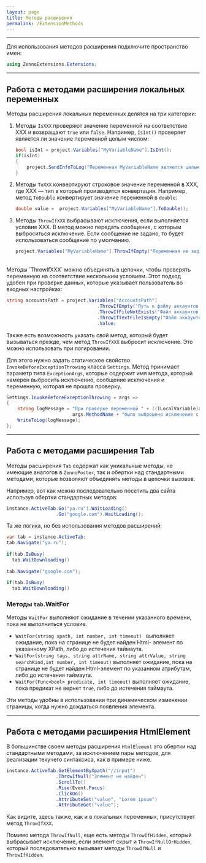 ```yaml
---
layout: page
title: Методы расширения
permalink: /ExtensionMethods
---
```


***

Для использования методов расширения подключите пространство имен:
```csharp
using ZennoExtensions.Extensions;
```

***

## Работа с методами расширения локальных переменных

Методы расширения локальных переменных делятся на три категории:

1. Методы `IsXXX` проверяют значение переменной на соответствие XXX и возвращают `true` или `false`.
Например, `IsInt()` проверяет является ли значение переменной целым числом:

    ```csharp
    bool isInt = project.Variables["MyVariableName"].IsInt();	
    if(isInt)
    {
        project.SendInfoToLog("Переменная MyVariableName является целым числом.", true);
    }
    ```

2. Методы `ToXXX` конвертируют строковое значение переменной в XXX, где XXX — тип в который производится конвертация.
Например, метод `ToDouble` конвертирует значение переменной в `double`:
  
    ```csharp
    double value =  project.Variables["MyVariableName"].ToDouble();
    ```

3. Методы `ThrowIfXXX` выбрасывают исключения, если выполняется условие XXX. В метод можно передать сообщение, с которым выброситься исключение. Если сообщение не задано, то будет использоваться сообщение по умолчанию.

    ```csharp
    project.Variables["MyVariableName"].ThrowIfEmpty("Переменная не задана.");
    ```

<br />
 Методы `ThrowIfXXX` можно объединять в цепочки, чтобы проверять переменную на соответствие нескольким условиям. Этот подход удобен при проверке данных, которые указывает пользователь во входных настройках:

```csharp
string accountsPath = project.Variables["AccountsPath"]
                                 .ThrowIfEmpty("Путь к файлу аккаунтов не задан.")
                                 .ThrowIfFileNotExists("Файл аккаунтов не найден.")
                                 .ThrowIfTextFileIsEmpty("Файл аккаунтов пуст."  )
                                 .Value;
```

Также есть возможность указать свой метод, который будет вызываться прежде, чем метод `ThrowIfXXX` выбросит исключение. Это можно использовать при логировании.
 
Для этого нужно задать статическое свойство `InvokeBeforeExceptionThrowing` класса `Settings`. Метод принимает параметр типа `ExceptionArgs`, которые содержит имя метода, который намерен выбросить исключение, сообщение исключения и переменную, которая не прошла проверку.

```csharp
Settings.InvokeBeforeExceptionThrowing = args =>
{
    string logMessage = "При проверке переменной " + ((ILocalVariable)args.Variable).Name + " в методе " +
                        args.MethodName + "было выброшено исключение с сообщением " + args.Message;
    WriteToLog(logMessage);
};
```

***

## Работа с методами расширения Tab

Методы расширения `Tab` содержат как уникальные методы, не имеющие аналогов в `ZennoPoster`, так и обертки над стандартными методами, которые позволяют объединять методы в цепочки вызовов.

Например, вот как можно последовательно посетить два сайта используя обертки стандартных методов:

```csharp
instance.ActiveTab.Go("ya.ru").WaitLoading()
                  .Go("google.com").WaitLoading();
```

Та же логика, но без использования методов расширений:

```csharp
var tab = instance.ActiveTab;
tab.Navigate("ya.ru");
	
if(tab.IsBusy)
  tab.WaitDownloading()
	
tab.Navigate("google.com");
	
if(tab.IsBusy)
  tab.WaitDownloading()
```

### Методы `tab`.WaitFor

Методы `WaitFor` выполняют ожидание в течении указанного времени, пока не выполниться условие. 

- `WaitFor(string xpath, int number, int timeout) ` выполняет ожидание, пока на странице не будет найден Html- элемент по указанному XPath, либо до истечения таймаута.
- `WaitFor(string tags, string attrName, string attrValue, string searchKind,int number, int timeout)` выполняет ожидание, пока на странице не будет найден Html-элемент по указанном атрибутам, либо до истечения таймаута.
- `WaitFor(Func<bool> predicate, int timeout)` выполняет ожидание, пока предикат не вернет `true`, либо до истечения таймаута.

Эти методы удобны в использовании при динамическом изменении страницы, когда нужно дождаться появления элемента. 

***

## Работа с методами расширения HtmlElement

В большинстве своем методы расширения `HtmlElement` это обертки над стандартными методами, за исключением пары методов, для реализации текучего синтаксиса, как в примере ниже.

```csharp
instance.ActiveTab.GetElementByXpath("//input")
                  .ThrowIfNull("Элемент не найден")
                  .ScrollTo()
                  .Rise(Event.Focus) 
                  .ClickOn()                              
                  .AttributeSet("value", "Lorem ipsum")
                  .AttributeGet("value");
```

Как видите, здесь также, как и в локальных переменных, присутствует метод `ThrowIfXXX`.

Помимо метода `ThrowIfNull`, еще есть методы `ThrowIfHidden`, который выбрасывает исключение, если элемент скрыт и `ThrowIfNullOrHidden`, который последовательно вызывает методы `ThrowIfNull` и `ThrowIfHidden`.

